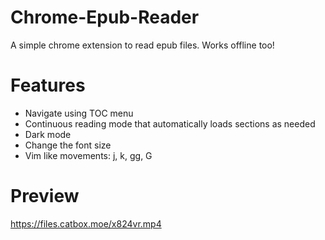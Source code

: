 # Chrome-Epub-Reader

A simple chrome extension to read epub files. Works offline too!

# Features
- Navigate using TOC menu
- Continuous reading mode that automatically loads sections as needed
- Dark mode
- Change the font size
- Vim like movements: j, k, gg, G

# Preview
https://files.catbox.moe/x824vr.mp4
